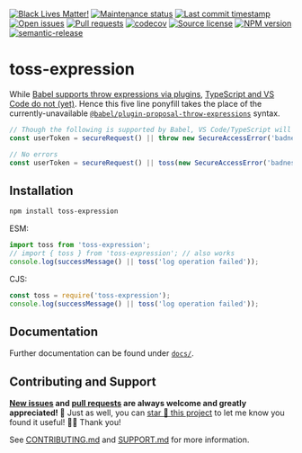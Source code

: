 <!-- prettier-ignore-start -->

<!-- badges-start -->

[![Black Lives Matter!][badge-blm]][link-blm]
[![Maintenance status][badge-maintenance]][link-repo]
[![Last commit timestamp][badge-last-commit]][link-repo]
[![Open issues][badge-issues]][link-issues]
[![Pull requests][badge-pulls]][link-pulls]
[![codecov][badge-codecov]][link-codecov]
[![Source license][badge-license]][link-license]
[![NPM version][badge-npm]][link-npm]
[![semantic-release][badge-semantic-release]][link-semantic-release]

<!-- badges-end -->

<!-- prettier-ignore-end -->

# toss-expression

While
[Babel supports throw expressions via plugins](https://babeljs.io/docs/en/babel-plugin-proposal-throw-expressions),
[TypeScript and VS Code do not (yet)](https://github.com/microsoft/TypeScript/issues/18535).
Hence this five line ponyfill takes the place of the currently-unavailable
[`@babel/plugin-proposal-throw-expressions`](https://babeljs.io/docs/en/babel-plugin-proposal-throw-expressions)
syntax.

```typescript
// Though the following is supported by Babel, VS Code/TypeScript will complain
const userToken = secureRequest() || throw new SecureAccessError('badness occurred');

// No errors
const userToken = secureRequest() || toss(new SecureAccessError('badness occurred'));
```

## Installation

```bash
npm install toss-expression
```

ESM:

```typescript
import toss from 'toss-expression';
// import { toss } from 'toss-expression'; // also works
console.log(successMessage() || toss('log operation failed'));
```

CJS:

```javascript
const toss = require('toss-expression');
console.log(successMessage() || toss('log operation failed'));
```

## Documentation

Further documentation can be found under [`docs/`][docs].

## Contributing and Support

**[New issues][choose-new-issue] and [pull requests][pr-compare] are always
welcome and greatly appreciated! 🤩** Just as well, you can [star 🌟 this
project][link-repo] to let me know you found it useful! ✊🏿 Thank you!

See [CONTRIBUTING.md][contributing] and [SUPPORT.md][support] for more
information.

[badge-blm]: https://api.ergodark.com/badges/blm 'Join the movement!'
[link-blm]: https://secure.actblue.com/donate/ms_blm_homepage_2019
[badge-maintenance]:
  https://img.shields.io/maintenance/active/2021
  'Is this package maintained?'
[link-repo]: https://github.com/xunnamius/toss-expression
[badge-last-commit]:
  https://img.shields.io/github/last-commit/xunnamius/toss-expression
  'When was the last commit to the official repo?'
[badge-issues]:
  https://isitmaintained.com/badge/open/Xunnamius/toss-expression.svg
  'Number of known issues with this package'
[link-issues]: https://github.com/Xunnamius/toss-expression/issues?q=
[badge-pulls]:
  https://img.shields.io/github/issues-pr/xunnamius/toss-expression
  'Number of open pull requests'
[link-pulls]: https://github.com/xunnamius/toss-expression/pulls
[badge-codecov]:
  https://codecov.io/gh/Xunnamius/toss-expression/branch/main/graph/badge.svg?token=HWRIOBAAPW
  'Is this package well-tested?'
[link-codecov]: https://codecov.io/gh/Xunnamius/toss-expression
[package-json]: package.json
[badge-license]:
  https://img.shields.io/npm/l/toss-expression
  "This package's source license"
[link-license]: https://github.com/Xunnamius/toss-expression/blob/main/LICENSE
[badge-npm]:
  https://api.ergodark.com/badges/npm-pkg-version/toss-expression
  'Install this package using npm or yarn!'
[link-npm]: https://www.npmjs.com/package/toss-expression
[badge-semantic-release]:
  https://img.shields.io/badge/%20%20%F0%9F%93%A6%F0%9F%9A%80-semantic--release-e10079.svg
  'This repo practices continuous integration and deployment!'
[link-semantic-release]: https://github.com/semantic-release/semantic-release
[docs]: docs
[choose-new-issue]:
  https://github.com/Xunnamius/toss-expression/issues/new/choose
[pr-compare]: https://github.com/Xunnamius/toss-expression/compare
[contributing]: CONTRIBUTING.md
[support]: .github/SUPPORT.md
